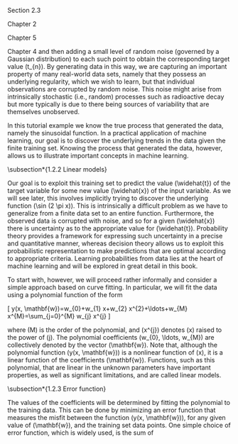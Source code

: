 Section 2.3

Chapter 2

Chapter 5

Chapter 4 and then adding a small level of random noise (governed by a Gaussian distribution) to each such point to obtain the corresponding target value \(t_{n}\). By generating data in this way, we are capturing an important property of many real-world data sets, namely that they possess an underlying regularity, which we wish to learn, but that individual observations are corrupted by random noise. This noise might arise from intrinsically stochastic (i.e., random) processes such as radioactive decay but more typically is due to there being sources of variability that are themselves unobserved.

In this tutorial example we know the true process that generated the data, namely the sinusoidal function. In a practical application of machine learning, our goal is to discover the underlying trends in the data given the finite training set. Knowing the process that generated the data, however, allows us to illustrate important concepts in machine learning.

\subsection*{1.2.2 Linear models}

Our goal is to exploit this training set to predict the value \(\widehat{t}\) of the target variable for some new value \(\widehat{x}\) of the input variable. As we will see later, this involves implicitly trying to discover the underlying function \(\sin (2 \pi x)\). This is intrinsically a difficult problem as we have to generalize from a finite data set to an entire function. Furthermore, the observed data is corrupted with noise, and so for a given \(\widehat{x}\) there is uncertainty as to the appropriate value for \(\widehat{t}\). Probability theory provides a framework for expressing such uncertainty in a precise and quantitative manner, whereas decision theory allows us to exploit this probabilistic representation to make predictions that are optimal according to appropriate criteria. Learning probabilities from data lies at the heart of machine learning and will be explored in great detail in this book.

To start with, however, we will proceed rather informally and consider a simple approach based on curve fitting. In particular, we will fit the data using a polynomial function of the form

\[
y(x, \mathbf{w})=w_{0}+w_{1} x+w_{2} x^{2}+\ldots+w_{M} x^{M}=\sum_{j=0}^{M} w_{j} x^{j}
\]

where \(M\) is the order of the polynomial, and \(x^{j}\) denotes \(x\) raised to the power of \(j\). The polynomial coefficients \(w_{0}, \ldots, w_{M}\) are collectively denoted by the vector \(\mathbf{w}\). Note that, although the polynomial function \(y(x, \mathbf{w})\) is a nonlinear function of \(x\), it is a linear function of the coefficients \(\mathbf{w}\). Functions, such as this polynomial, that are linear in the unknown parameters have important properties, as well as significant limitations, and are called linear models.

\subsection*{1.2.3 Error function}

The values of the coefficients will be determined by fitting the polynomial to the training data. This can be done by minimizing an error function that measures the misfit between the function \(y(x, \mathbf{w})\), for any given value of \(\mathbf{w}\), and the training set data points. One simple choice of error function, which is widely used, is the sum of